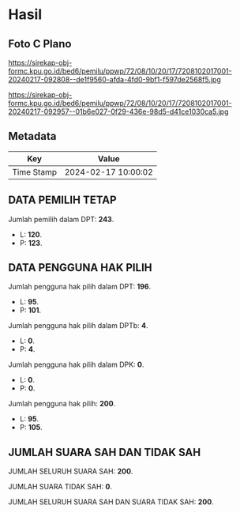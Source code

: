 # Hasil

## Foto C Plano

https://sirekap-obj-formc.kpu.go.id/bed6/pemilu/ppwp/72/08/10/20/17/7208102017001-20240217-092808--de1f9560-afda-4fd0-9bf1-f597de2568f5.jpg

https://sirekap-obj-formc.kpu.go.id/bed6/pemilu/ppwp/72/08/10/20/17/7208102017001-20240217-092957--01b6e027-0f29-436e-98d5-d41ce1030ca5.jpg


## Metadata

| Key        | Value               |
| ---------- | ------------------- |
| Time Stamp | 2024-02-17 10:00:02 |


## DATA PEMILIH TETAP

Jumlah pemilih dalam DPT: **243**.
 * L: **120**.
 * P: **123**.

## DATA PENGGUNA HAK PILIH

Jumlah pengguna hak pilih dalam DPT: **196**.
 * L: **95**.
 * P: **101**.

Jumlah pengguna hak pilih dalam DPTb: **4**.
 * L: **0**.
 * P: **4**.

Jumlah pengguna hak pilih dalam DPK: **0**.
 * L: **0**.
 * P: **0**.

Jumlah pengguna hak pilih: **200**.
 * L: **95**.
 * P: **105**.

## JUMLAH SUARA SAH DAN TIDAK SAH

JUMLAH SELURUH SUARA SAH: **200**.

JUMLAH SUARA TIDAK SAH: **0**.

JUMLAH SELURUH SUARA SAH DAN SUARA TIDAK SAH: **200**.


